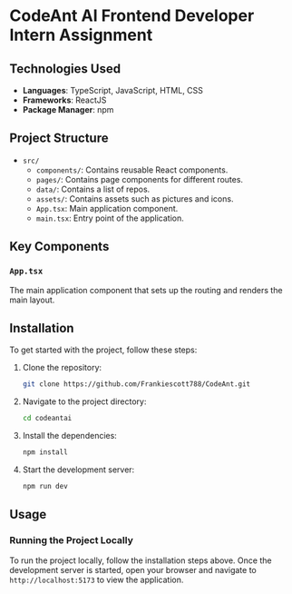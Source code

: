 # CodeAnt AI Frontend Developer Intern Assignment

## Technologies Used
- **Languages**: TypeScript, JavaScript, HTML, CSS
- **Frameworks**: ReactJS
- **Package Manager**: npm

## Project Structure
- `src/`
  - `components/`: Contains reusable React components.
  - `pages/`: Contains page components for different routes.
  - `data/`: Contains a list of repos.
  - `assets/`: Contains assets such as pictures and icons.
  - `App.tsx`: Main application component.
  - `main.tsx`: Entry point of the application.

## Key Components

### `App.tsx`
The main application component that sets up the routing and renders the main layout.


## Installation
To get started with the project, follow these steps:

1. Clone the repository:
    ```bash
    git clone https://github.com/Frankiescott788/CodeAnt.git
    ```

2. Navigate to the project directory:
    ```bash
    cd codeantai
    ```

3. Install the dependencies:
    ```bash
    npm install
    ```

4. Start the development server:
    ```bash
    npm run dev
    ```

## Usage
### Running the Project Locally
To run the project locally, follow the installation steps above. Once the development server is started, open your browser and navigate to `http://localhost:5173` to view the application.


